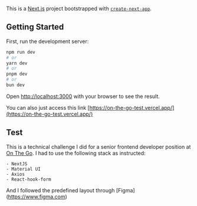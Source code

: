 This is a [Next.js](https://nextjs.org/) project bootstrapped with [`create-next-app`](https://github.com/vercel/next.js/tree/canary/packages/create-next-app).

## Getting Started

First, run the development server:

```bash
npm run dev
# or
yarn dev
# or
pnpm dev
# or
bun dev
```

Open [http://localhost:3000](http://localhost:3000) with your browser to see the result.

You can also just access this link [https://on-the-go-test.vercel.app/](https://on-the-go-test.vercel.app/)

## Test

This is a technical challenge I did for a senior frontend developer position at [On The Go](https://www.onthego.com.br). 
I had to use the following stack as instructed:

```
- NextJS
- Material UI
- Axios
- React-hook-form
```

And I followed the predefined layout through [Figma] (https://www.figma.com)
